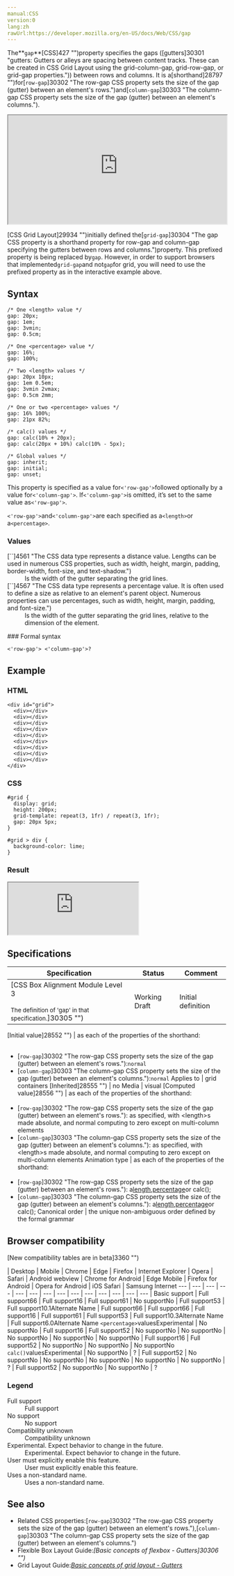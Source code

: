 ```yaml
---
manual:CSS
version:0
lang:zh
rawUrl:https://developer.mozilla.org/en-US/docs/Web/CSS/gap
---
```






The**`gap`**[CSS]427 "")property specifies the gaps ([gutters]30301 "gutters: Gutters or alleys are spacing between content tracks. These can be created in CSS Grid Layout using the grid-column-gap, grid-row-gap, or grid-gap properties.")) between rows and columns. It is a[shorthand]28797 "")for[`row-gap`]30302 "The row-gap CSS property sets the size of the gap (gutter) between an element's rows.")and[`column-gap`]30303 "The column-gap CSS property sets the size of the gap (gutter) between an element's columns.").

<iframe src='https://interactive-examples.mdn.mozilla.net/pages/css/grid-gap.html' width='100%' height='250'></iframe>


[CSS Grid Layout]29934 "")initially defined the[`grid-gap`]30304 "The gap CSS property is a shorthand property for row-gap and column-gap specifying the gutters between rows and columns.")property. This prefixed property is being replaced by`gap`. However, in order to support browsers that implemented`grid-gap`and not`gap`for grid, you will need to use the prefixed property as in the interactive example above.



## Syntax<a name="Syntax"></a>

```
/* One <length> value */
gap: 20px;
gap: 1em;
gap: 3vmin;
gap: 0.5cm;

/* One <percentage> value */
gap: 16%;
gap: 100%;

/* Two <length> values */
gap: 20px 10px;
gap: 1em 0.5em;
gap: 3vmin 2vmax;
gap: 0.5cm 2mm;

/* One or two <percentage> values */
gap: 16% 100%;
gap: 21px 82%;

/* calc() values */
gap: calc(10% + 20px);
gap: calc(20px + 10%) calc(10% - 5px);

/* Global values */
gap: inherit;
gap: initial;
gap: unset;
```


This property is specified as a value for`<'row-gap'>`followed optionally by a value for`<'column-gap'>`. If`<'column-gap'>`is omitted, it’s set to the same value as`<'row-gap'>`.



`<'row-gap'>`and`<'column-gap'>`are each specified as a`<length>`or a`<percentage>`.


### Values<a name="Values"></a>
<dl><dt id=''>[`<length>`]4561 "The <length> CSS data type represents a distance value. Lengths can be used in numerous CSS properties, such as width, height, margin, padding, border-width, font-size, and text-shadow.")</dt><dd>Is the width of the gutter separating the grid lines.</dd><dt id=''>[`<percentage>`]4567 "The <percentage> CSS data type represents a percentage value. It is often used to define a size as relative to an element's parent object. Numerous properties can use percentages, such as width, height, margin, padding, and font-size.")</dt><dd>Is the width of the gutter separating the grid lines, relative to the dimension of the element.</dd></dl>
### Formal syntax<a name="Formal_syntax"></a>

```
<'row-gap'> <'column-gap'>?
```

## Example<a name="Example"></a>

### HTML<a name="HTML"></a>

```
<div id="grid">
  <div></div>
  <div></div>
  <div></div>
  <div></div>
  <div></div>
  <div></div>
  <div></div>
  <div></div>
  <div></div>
</div>
```

### CSS<a name="CSS"></a>

```
#grid {
  display: grid;
  height: 200px;
  grid-template: repeat(3, 1fr) / repeat(3, 1fr);
  gap: 20px 5px;
}

#grid > div {
  background-color: lime;
} 

```

### Result<a name="Result"></a>


<iframe src='https://mdn.mozillademos.org/en-US/docs/Web/CSS/gap$samples/Example?revision=1384779' width='auto' height='120'></iframe>



## Specifications<a name="Specifications"></a>

Specification | Status | Comment 
 ---  |  ---  |  ---  | 
[CSS Box Alignment Module Level 3<br></br><small>The definition of &#39;gap&#39; in that specification.</small>]30305 "") | Working Draft | Initial definition 


[Initial value]28552 "") | as each of the properties of the shorthand:<br></br>
* [`row-gap`]30302 "The row-gap CSS property sets the size of the gap (gutter) between an element's rows."):`normal`
* [`column-gap`]30303 "The column-gap CSS property sets the size of the gap (gutter) between an element's columns."):`normal` 
Applies to | grid containers 
[Inherited]28555 "") | no 
Media | visual 
[Computed value]28556 "") | as each of the properties of the shorthand:<br></br>
* [`row-gap`]30302 "The row-gap CSS property sets the size of the gap (gutter) between an element's rows."): as specified, with &lt;length&gt;s made absolute, and normal computing to zero except on multi-column elements
* [`column-gap`]30303 "The column-gap CSS property sets the size of the gap (gutter) between an element's columns."): as specified, with &lt;length&gt;s made absolute, and normal computing to zero except on multi-column elements 
Animation type | as each of the properties of the shorthand:<br></br>
* [`row-gap`]30302 "The row-gap CSS property sets the size of the gap (gutter) between an element's rows."): a[length](%4561#Interpolation "Values of the <length> CSS data type are interpolated as real, floating-point numbers."),[percentage](%4567#Interpolation "Values of the <percentage> CSS data type are interpolated as real, floating-point numbers.")or calc();
* [`column-gap`]30303 "The column-gap CSS property sets the size of the gap (gutter) between an element's columns."): a[length](%4561#Interpolation "Values of the <length> CSS data type are interpolated as real, floating-point numbers."),[percentage](%4567#Interpolation "Values of the <percentage> CSS data type are interpolated as real, floating-point numbers.")or calc(); 
Canonical order | the unique non-ambiguous order defined by the formal grammar 


## Browser compatibility<a name="Browser_compatibility"></a>
[New compatibility tables are in beta<i></i>]3360 "")

 | <abbr>Desktop<i></i></abbr> | <abbr>Mobile<i></i></abbr> 
 | <abbr>Chrome<i></i></abbr> | <abbr>Edge<i></i></abbr> | <abbr>Firefox<i></i></abbr> | <abbr>Internet Explorer<i></i></abbr> | <abbr>Opera<i></i></abbr> | <abbr>Safari<i></i></abbr> | <abbr>Android webview<i></i></abbr> | <abbr>Chrome for Android<i></i></abbr> | <abbr>Edge Mobile<i></i></abbr> | <abbr>Firefox for Android<i></i></abbr> | <abbr>Opera for Android<i></i></abbr> | <abbr>iOS Safari<i></i></abbr> | <abbr>Samsung Internet<i></i></abbr> 
 ---  |  ---  |  ---  |  ---  |  ---  |  ---  |  ---  |  ---  |  ---  |  ---  |  ---  |  ---  |  ---  |  ---  | 
Basic support | <abbr>Full support</abbr>66 | <abbr>Full support</abbr>16 | <abbr>Full support</abbr>61 | <abbr>No support</abbr>No | <abbr>Full support</abbr>53 | <abbr>Full support</abbr>10.1<abbr>Alternate Name<i></i></abbr> | <abbr>Full support</abbr>66 | <abbr>Full support</abbr>66 | <abbr>Full support</abbr>16 | <abbr>Full support</abbr>61 | <abbr>Full support</abbr>53 | <abbr>Full support</abbr>10.3<abbr>Alternate Name<i></i></abbr> | <abbr>Full support</abbr>6.0<abbr>Alternate Name<i></i></abbr> 
`<percentage>`values<abbr>Experimental<i></i></abbr> | <abbr>No support</abbr>No | <abbr>Full support</abbr>16 | <abbr>Full support</abbr>52 | <abbr>No support</abbr>No | <abbr>No support</abbr>No | <abbr>No support</abbr>No | <abbr>No support</abbr>No | <abbr>No support</abbr>No | <abbr>Full support</abbr>16 | <abbr>Full support</abbr>52 | <abbr>No support</abbr>No | <abbr>No support</abbr>No | <abbr>No support</abbr>No 
`calc()`values<abbr>Experimental<i></i></abbr> | <abbr>No support</abbr>No | <abbr>?</abbr> | <abbr>Full support</abbr>52 | <abbr>No support</abbr>No | <abbr>No support</abbr>No | <abbr>No support</abbr>No | <abbr>No support</abbr>No | <abbr>No support</abbr>No | <abbr>?</abbr> | <abbr>Full support</abbr>52 | <abbr>No support</abbr>No | <abbr>No support</abbr>No | <abbr>?</abbr> 


### Legend<a name="Legend"></a>
<dl><dt id=''><abbr>Full support</abbr></dt><dd>Full support</dd><dt id=''><abbr>No support</abbr></dt><dd>No support</dd><dt id=''><abbr>Compatibility unknown</abbr></dt><dd>Compatibility unknown</dd><dt id=''><abbr>Experimental. Expect behavior to change in the future.<i></i></abbr></dt><dd>Experimental. Expect behavior to change in the future.</dd><dt id=''><abbr>User must explicitly enable this feature.<i></i></abbr></dt><dd>User must explicitly enable this feature.</dd><dt id=''><abbr>Uses a non-standard name.<i></i></abbr></dt><dd>Uses a non-standard name.</dd></dl>

## See also<a name="See_also"></a>

* Related CSS properties:[`row-gap`]30302 "The row-gap CSS property sets the size of the gap (gutter) between an element's rows."),[`column-gap`]30303 "The column-gap CSS property sets the size of the gap (gutter) between an element's columns.")
* Flexible Box Layout Guide:*[Basic concepts of flexbox - Gutters]30306 "")*
* Grid Layout Guide:*[Basic concepts of grid layout - Gutters](%34664#Gutters "")*



